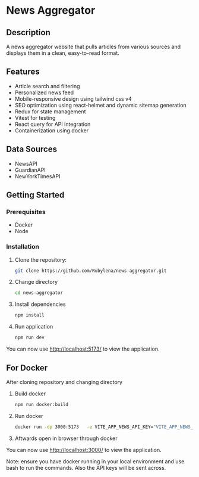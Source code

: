 # News Aggregator

## Description
A news aggregator website that pulls articles from various sources and displays them in a clean, easy-to-read format.

## Features
- Article search and filtering
- Personalized news feed
- Mobile-responsive design using tailwind css v4
- SEO optimization using react-helmet and dynamic sitemap generation
- Redux for state management
- Vitest for testing
- React query for API integration
- Containerization using docker

## Data Sources
- NewsAPI
- GuardianAPI
- NewYorkTimesAPI

## Getting Started

### Prerequisites
- Docker
- Node

### Installation
1. Clone the repository:
   ```bash
   git clone https://github.com/Rubylena/news-aggregator.git
   ```

2. Change directory
   ```bash
   cd news-aggregator
   ```

3. Install dependencies
   ```bash
   npm install
   ```

4. Run application
   ```bash
   npm run dev
   ```
You can now use [http://localhost:5173/](http://localhost:5173/) to view the application.

## For Docker
After cloning repository and changing directory

1. Build docker
   ```bash
   npm run docker:build
   ```

2. Run docker
   ```bash
   docker run -dp 3000:5173   -e VITE_APP_NEWS_API_KEY="VITE_APP_NEWS_API_KEY"   -e VITE_APP_GUARDIAN_API_KEY="VITE_APP_GUARDIAN_API_KEY"   -e VITE_APP_NYT_API_KEY="VITE_APP_NYT_API_KEY" news-aggregator-app
   ```

3. Aftwards open in browser through docker

You can now use [http://localhost:3000/](http://localhost:3000/) to view the application.

Note: ensure you have docker running in your local environment and use bash to run the commands. Also the API keys will be sent across.